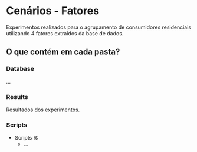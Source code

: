 # Cenários - Fatores

Experimentos realizados para o agrupamento de consumidores residenciais utilizando 4 fatores extraídos da base de dados.

## O que contém em cada pasta?

### Database

...

### Results

Resultados dos experimentos.

### Scripts

* Scripts R:
	* ...



